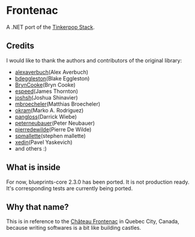 Frontenac
=========

A .NET port of the [Tinkerpop Stack](http://www.tinkerpop.com/ "Title").  

## Credits
I would like to thank the authors and contributors of the original library:
* [alexaverbuch](http://www.github.com/alexaverbuch/ "Title")(Alex Averbuch)
* [bdeggleston](http://www.github.com/bdeggleston/ "Title")(Blake Eggleston)
* [BrynCooke](http://www.github.com/BrynCooke/ "Title")(Bryn Cooke)
* [espeed](http://www.github.com/espeed/ "Title")(James Thornton)
* [joshsh](http://www.github.com/joshsh/ "Title")(Joshua Shinavier)
* [mbroecheler](http://www.github.com/mbroecheler/ "Title")(Matthias Broecheler)
* [okram](http://www.github.com/okram/ "Title")(Marko A. Rodriguez)
* [pangloss](http://www.github.com/pangloss/ "Title")(Darrick Wiebe)
* [peterneubauer](http://www.github.com/peterneubauer/ "Title")(Peter Neubauer)
* [pierredewilde](http://www.github.com/pierredewilde/ "Title")(Pierre De Wilde)
* [spmallette](http://www.github.com/spmallette/ "Title")(stephen mallette)
* [xedin](http://www.github.com/xedin/ "Title")(Pavel Yaskevich)
* and others :)

## What is inside
For now, blueprints-core 2.3.0 has been ported. It is not production ready. It's corresponding tests are currently being ported.  

## Why that name?
This is in reference to the [Château Frontenac](http://en.wikipedia.org/wiki/Chateau_Frontenac "Title") in Quebec City, Canada, because writing softwares is a bit like building castles.
